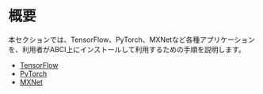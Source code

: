 # 概要

本セクションでは、TensorFlow、PyTorch、MXNetなど各種アプリケーションを、利用者がABCI上にインストールして利用するための手順を説明します。

- [TensorFlow](tensorflow.md)
- [PyTorch](pytorch.md)
- [MXNet](mxnet.md)
